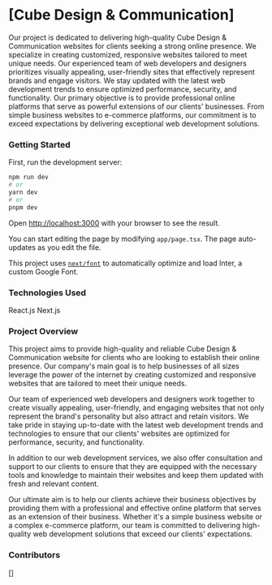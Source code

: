 # [Cube Design & Communication]
Our project is dedicated to delivering high-quality Cube Design & Communication websites for clients seeking a strong online presence. We specialize in creating customized, responsive websites tailored to meet unique needs. Our experienced team of web developers and designers prioritizes visually appealing, user-friendly sites that effectively represent brands and engage visitors. We stay updated with the latest web development trends to ensure optimized performance, security, and functionality. Our primary objective is to provide professional online platforms that serve as powerful extensions of our clients' businesses. From simple business websites to e-commerce platforms, our commitment is to exceed expectations by delivering exceptional web development solutions.

### Getting Started
First, run the development server:

```bash
npm run dev
# or
yarn dev
# or
pnpm dev
```

Open [http://localhost:3000](http://localhost:3000) with your browser to see the result.

You can start editing the page by modifying `app/page.tsx`. The page auto-updates as you edit the file.

This project uses [`next/font`](https://nextjs.org/docs/basic-features/font-optimization) to automatically optimize and load Inter, a custom Google Font.

### Technologies Used
React.js
Next.js

### Project Overview
This project aims to provide high-quality and reliable Cube Design & Communication website for clients who are looking to establish their online presence. Our company's main goal is to help businesses of all sizes leverage the power of the internet by creating customized and responsive websites that are tailored to meet their unique needs.

Our team of experienced web developers and designers work together to create visually appealing, user-friendly, and engaging websites that not only represent the brand's personality but also attract and retain visitors. We take pride in staying up-to-date with the latest web development trends and technologies to ensure that our clients' websites are optimized for performance, security, and functionality.

In addition to our web development services, we also offer consultation and support to our clients to ensure that they are equipped with the necessary tools and knowledge to maintain their websites and keep them updated with fresh and relevant content.

Our ultimate aim is to help our clients achieve their business objectives by providing them with a professional and effective online platform that serves as an extension of their business. Whether it's a simple business website or a complex e-commerce platform, our team is committed to delivering high-quality web development solutions that exceed our clients' expectations.


### Contributors
[]
